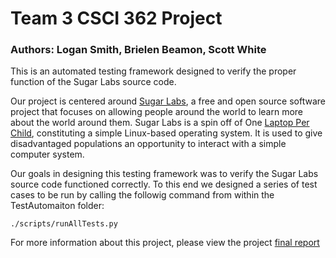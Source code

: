 # Team 3 CSCI 362 Project
### Authors: Logan Smith, Brielen Beamon, Scott White

This is an automated testing framework designed to verify the proper function of
the Sugar Labs source code.

Our project is centered around [Sugar Labs](https://en.wikipedia.org/wiki/Sugar_Labs), a free and open source software project
that focuses on allowing people around the world to learn more about the world
around them. Sugar Labs is a spin off of One [Laptop Per Child](http://one.laptop.org), constituting a
simple Linux-based operating system. It is used to give disadvantaged populations
an opportunity to interact with a simple computer system.

Our goals in designing this testing framework was to verify the Sugar Labs source code functioned
correctly. To this end we designed a series of test cases to be run by calling the followig command
from within the TestAutomaiton folder:
```
./scripts/runAllTests.py
```

For more information about this project, please view the project [final report](Team_3_finalReport.pdf)
